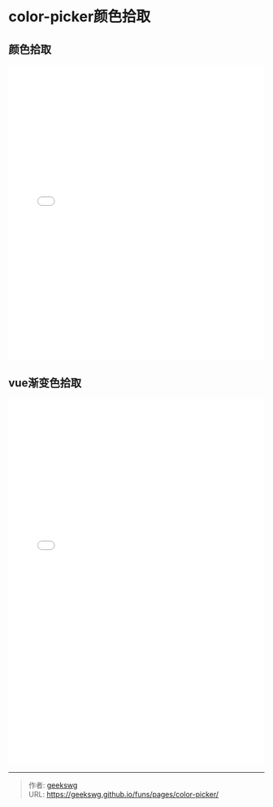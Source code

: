 # color-picker颜色拾取

<!--more-->
<!DOCTYPE html>
<html lang="zh">

<head>
  <meta charset="UTF-8">
  <meta name="viewport" content="width=device-width, initial-scale=1.0">
  <title>html -title</title>
  <style>
    
  </style>
</head>
<body>
  <h2>颜色拾取</h2>
  <iframe allowtransparency="true" frameborder="0" width="100%" height="580px" scrolling="no" src="/funs/tools/svg-html5-circle-color-picker/index.html"></iframe>

  <h2>vue渐变色拾取</h2>
  <iframe allowtransparency="true" frameborder="0" width="100%" height="720px" scrolling="no" src="/funs/tools/vue-gradient-editor/index.html"></iframe>

</body>
</html>

---

> 作者: [geekswg](https://geekswg.github.io)  
> URL: https://geekswg.github.io/funs/pages/color-picker/  

